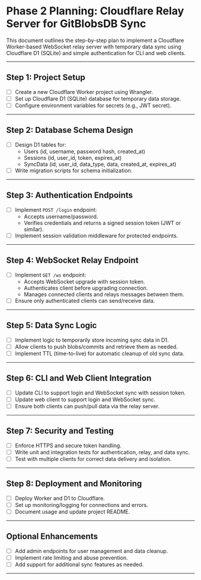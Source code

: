 # Phase 2 Planning: Cloudflare Relay Server for GitBlobsDB Sync

This document outlines the step-by-step plan to implement a Cloudflare Worker-based WebSocket relay server with temporary data sync using Cloudflare D1 (SQLite) and simple authentication for CLI and web clients.

---

## Step 1: Project Setup

- [ ] Create a new Cloudflare Worker project using Wrangler.
- [ ] Set up Cloudflare D1 (SQLite) database for temporary data storage.
- [ ] Configure environment variables for secrets (e.g., JWT secret).

---

## Step 2: Database Schema Design

- [ ] Design D1 tables for:
  - Users (id, username, password hash, created_at)
  - Sessions (id, user_id, token, expires_at)
  - SyncData (id, user_id, data_type, data, created_at, expires_at)
- [ ] Write migration scripts for schema initialization.

---

## Step 3: Authentication Endpoints

- [ ] Implement `POST /login` endpoint:
  - Accepts username/password.
  - Verifies credentials and returns a signed session token (JWT or similar).
- [ ] Implement session validation middleware for protected endpoints.

---

## Step 4: WebSocket Relay Endpoint

- [ ] Implement `GET /ws` endpoint:
  - Accepts WebSocket upgrade with session token.
  - Authenticates client before upgrading connection.
  - Manages connected clients and relays messages between them.
- [ ] Ensure only authenticated clients can send/receive data.

---

## Step 5: Data Sync Logic

- [ ] Implement logic to temporarily store incoming sync data in D1.
- [ ] Allow clients to push blobs/commits and retrieve them as needed.
- [ ] Implement TTL (time-to-live) for automatic cleanup of old sync data.

---

## Step 6: CLI and Web Client Integration

- [ ] Update CLI to support login and WebSocket sync with session token.
- [ ] Update web client to support login and WebSocket sync.
- [ ] Ensure both clients can push/pull data via the relay server.

---

## Step 7: Security and Testing

- [ ] Enforce HTTPS and secure token handling.
- [ ] Write unit and integration tests for authentication, relay, and data sync.
- [ ] Test with multiple clients for correct data delivery and isolation.

---

## Step 8: Deployment and Monitoring

- [ ] Deploy Worker and D1 to Cloudflare.
- [ ] Set up monitoring/logging for connections and errors.
- [ ] Document usage and update project README.

---

## Optional Enhancements

- [ ] Add admin endpoints for user management and data cleanup.
- [ ] Implement rate limiting and abuse prevention.
- [ ] Add support for additional sync features as needed.

---